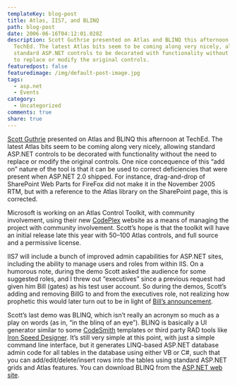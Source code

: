 ```yaml
---
templateKey: blog-post
title: Atlas, IIS7, and BLINQ
path: blog-post
date: 2006-06-16T04:12:01.028Z
description: Scott Guthrie presented on Atlas and BLINQ this afternoon at
  TechEd. The latest Atlas bits seem to be coming along very nicely, allowing
  standard ASP.NET controls to be decorated with functionality without the need
  to replace or modify the original controls.
featuredpost: false
featuredimage: /img/default-post-image.jpg
tags:
  - asp.net
  - Events
category:
  - Uncategorized
comments: true
share: true
---
```

<!--StartFragment-->

[Scott Guthrie](http://weblogs.asp.net/scottgu) presented on Atlas and BLINQ this afternoon at TechEd. The latest Atlas bits seem to be coming along very nicely, allowing standard ASP.NET controls to be decorated with functionality without the need to replace or modify the original controls. One nice concequence of this “add on” nature of the tool is that it can be used to correct deficiencies that were present when ASP.NET 2.0 shipped. For instance, drag-and-drop of SharePoint Web Parts for FireFox did not make it in the November 2005 RTM, but with a reference to the Atlas library on the SharePoint page, this is corrected.

Microsoft is working on an Atlas Control Toolkit, with community involvement, using their new [CodePlex](http://codeplex.com/) website as a means of managing the project with community involvement. Scott’s hope is that the toolkit will have an initial release late this year with 50–100 Atlas controls, and full source and a permissive license.

IIS7 will include a bunch of improved admin capabilities for ASP.NET sites, including the ability to manage users and roles from within IIS. On a humorous note, during the demo Scott asked the audience for some suggested roles, and I threw out “executives” since a previous request had given him Bill (gates) as his test user account. So during the demos, Scott’s adding and removing BillG to and from the executives role, not realizing how prophetic this would later turn out to be in light of [Bill’s announcement](http://news.com.com/Gates+stepping+down+from+full-time+Microsoft+role/2100-1014_3-6084396.html?tag=newsmap).

Scott’s last demo was BLINQ, which isn’t really an acronym so much as a play on words (as in, “in the blinq of an eye”). BLINQ is basically a UI generator similar to some [CodeSmith](http://codesmithtools.com/) templates or third party RAD tools like [Iron Speed Designer](http://ironspeed.com/). It’s still very simple at this point, with just a simple command line interface, but it generates LINQ-based ASP.NET database admin code for all tables in the database using either VB or C#, such that you can add/edit/delete/insert rows into the tables using standard ASP.NET grids and Atlas features. You can download BLINQ from the [ASP.NET web site](http://asp.net/).

<!--EndFragment-->